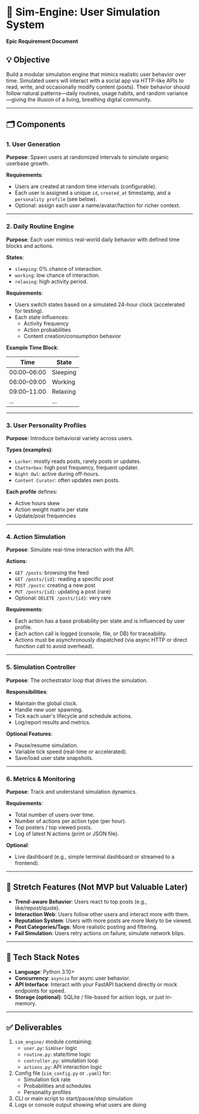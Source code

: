 # 🧠 Sim-Engine: User Simulation System  
**Epic Requirement Document**

## 💡 Objective  
Build a modular simulation engine that mimics realistic user behavior over time. Simulated users will interact with a social app via HTTP-like APIs to read, write, and occasionally modify content (posts). Their behavior should follow natural patterns—daily routines, usage habits, and random variance—giving the illusion of a living, breathing digital community.

---

## 🗂️ Components

### 1. **User Generation**
**Purpose**: Spawn users at randomized intervals to simulate organic userbase growth.

**Requirements**:
- Users are created at random time intervals (configurable).
- Each user is assigned a unique `id`, `created_at` timestamp, and a `personality profile` (see below).
- Optional: assign each user a name/avatar/faction for richer context.

---

### 2. **Daily Routine Engine**
**Purpose**: Each user mimics real-world daily behavior with defined time blocks and actions.

**States**:
- `sleeping`: 0% chance of interaction.
- `working`: low chance of interaction.
- `relaxing`: high activity period.

**Requirements**:
- Users switch states based on a simulated 24-hour clock (accelerated for testing).
- Each state influences:
  - Activity frequency
  - Action probabilities
  - Content creation/consumption behavior

**Example Time Block**:

| Time        | State     |
|-------------|-----------|
| 00:00–06:00 | Sleeping  |
| 06:00–09:00 | Working   |
| 09:00–11:00 | Relaxing  |
| ...         | ...       |

---

### 3. **User Personality Profiles**
**Purpose**: Introduce behavioral variety across users.

**Types (examples)**:
- `Lurker`: mostly reads posts, rarely posts or updates.
- `Chatterbox`: high post frequency, frequent updater.
- `Night Owl`: active during off-hours.
- `Content Curator`: often updates own posts.

**Each profile** defines:
- Active hours skew
- Action weight matrix per state
- Update/post frequencies

---

### 4. **Action Simulation**
**Purpose**: Simulate real-time interaction with the API.

**Actions**:
- `GET /posts`: browsing the feed
- `GET /posts/{id}`: reading a specific post
- `POST /posts`: creating a new post
- `PUT /posts/{id}`: updating a post (rare)
- Optional: `DELETE /posts/{id}`: very rare

**Requirements**:
- Each action has a base probability per state and is influenced by user profile.
- Each action call is logged (console, file, or DB) for traceability.
- Actions must be asynchronously dispatched (via async HTTP or direct function call to avoid overhead).

---

### 5. **Simulation Controller**
**Purpose**: The orchestrator loop that drives the simulation.

**Responsibilities**:
- Maintain the global clock.
- Handle new user spawning.
- Tick each user's lifecycle and schedule actions.
- Log/report results and metrics.

**Optional Features**:
- Pause/resume simulation.
- Variable tick speed (real-time or accelerated).
- Save/load user state snapshots.

---

### 6. **Metrics & Monitoring**
**Purpose**: Track and understand simulation dynamics.

**Requirements**:
- Total number of users over time.
- Number of actions per action type (per hour).
- Top posters / top viewed posts.
- Log of latest N actions (print or JSON file).

**Optional**:
- Live dashboard (e.g., simple terminal dashboard or streamed to a frontend).

---

## 🧪 Stretch Features (Not MVP but Valuable Later)

- **Trend-aware Behavior**: Users react to top posts (e.g., like/repost/quote).
- **Interaction Web**: Users follow other users and interact more with them.
- **Reputation System**: Users with more posts are more likely to be viewed.
- **Post Categories/Tags**: More realistic posting and filtering.
- **Fail Simulation**: Users retry actions on failure, simulate network blips.

---

## 🧱 Tech Stack Notes
- **Language**: Python 3.10+
- **Concurrency**: `asyncio` for async user behavior.
- **API Interface**: Interact with your FastAPI backend directly or mock endpoints for speed.
- **Storage (optional)**: SQLite / file-based for action logs, or just in-memory.

---

## ✅ Deliverables
1. `sim_engine/` module containing:
   - `user.py`: `SimUser` logic
   - `routine.py`: state/time logic
   - `controller.py`: simulation loop
   - `actions.py`: API interaction logic
2. Config file (`sim_config.py` or `.yaml`) for:
   - Simulation tick rate
   - Probabilities and schedules
   - Personality profiles
3. CLI or main script to start/pause/stop simulation
4. Logs or console output showing what users are doing
